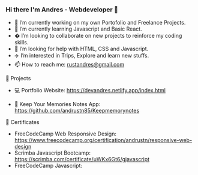 ### Hi there I'm Andres - Webdeveloper 👋 ### 


- 🔭 I’m currently working on my own Portofolio and Freelance Projects.
- 📇 I’m currently learning Javascript and Basic React.
- � I’m looking to collaborate on new projects to reinforce my coding skills.
- 👾 I’m looking for help with HTML, CSS and Javascript.
- ✈️ I’m interested in Trips, Explore and learn new stuffs.
- 📫 How to reach me: rustandres@gmail.com

 💾 Projects

- 💻 Portfolio Website: https://devandres.netlify.app/index.html

- 📝 Keep Your Memories Notes App: https://github.com/andrustn85/Keepmemorynotes

💬 Certificates

  - FreeCodeCamp Web Responsive Design: https://www.freecodecamp.org/certification/andrustn/responsive-web-design
  - Scrimba Javascript Bootcamp: https://scrimba.com/certificate/uWKx6Gt6/gjavascript
  - FreeCodeCamp Javascript: 
